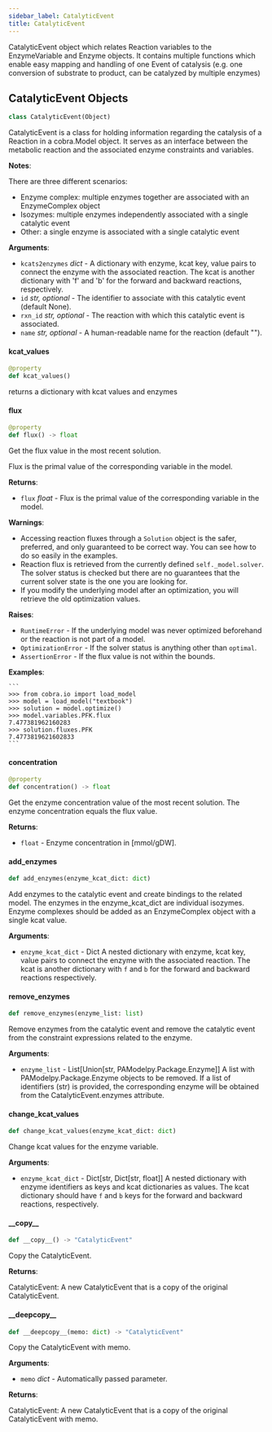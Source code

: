 ```yaml
---
sidebar_label: CatalyticEvent
title: CatalyticEvent
---
```


CatalyticEvent object which relates Reaction variables to the EnzymeVariable and Enzyme objects.
It contains multiple functions which enable easy mapping and handling of one Event of catalysis
(e.g. one conversion of substrate to product, can be catalyzed by multiple enzymes)

## CatalyticEvent Objects

```python
class CatalyticEvent(Object)
```

CatalyticEvent is a class for holding information regarding the catalysis of a Reaction in a cobra.Model object.
It serves as an interface between the metabolic reaction and the associated enzyme constraints and variables.

**Notes**:

  There are three different scenarios:
  - Enzyme complex: multiple enzymes together are associated with an EnzymeComplex object
  - Isozymes: multiple enzymes independently associated with a single catalytic event
  - Other: a single enzyme is associated with a single catalytic event
  

**Arguments**:

- `kcats2enzymes` _dict_ - A dictionary with enzyme, kcat key, value pairs to connect the enzyme with the associated reaction.
  The kcat is another dictionary with &#x27;f&#x27; and &#x27;b&#x27; for the forward and backward reactions, respectively.
- `id` _str, optional_ - The identifier to associate with this catalytic event (default None).
- `rxn_id` _str, optional_ - The reaction with which this catalytic event is associated.
- `name` _str, optional_ - A human-readable name for the reaction (default &quot;&quot;).

#### kcat\_values

```python
@property
def kcat_values()
```

returns a dictionary with kcat values and enzymes

#### flux

```python
@property
def flux() -> float
```

Get the flux value in the most recent solution.

Flux is the primal value of the corresponding variable in the model.

**Returns**:

- `flux` _float_ - Flux is the primal value of the corresponding variable in the model.
  

**Warnings**:

  * Accessing reaction fluxes through a `Solution` object is the safer,
  preferred, and only guaranteed to be correct way. You can see how to
  do so easily in the examples.
  * Reaction flux is retrieved from the currently defined
  `self._model.solver`. The solver status is checked but there are no
  guarantees that the current solver state is the one you are looking
  for.
  * If you modify the underlying model after an optimization, you will
  retrieve the old optimization values.
  

**Raises**:

- `RuntimeError` - If the underlying model was never optimized beforehand or the
  reaction is not part of a model.
- `OptimizationError` - If the solver status is anything other than `optimal`.
- `AssertionError` - If the flux value is not within the bounds.
  

**Examples**:

    ```
    >>> from cobra.io import load_model
    >>> model = load_model("textbook")
    >>> solution = model.optimize()
    >>> model.variables.PFK.flux
    7.477381962160283
    >>> solution.fluxes.PFK
    7.4773819621602833
    ```

#### concentration

```python
@property
def concentration() -> float
```

Get the enzyme concentration value of the most recent solution.
The enzyme concentration equals the flux value.

**Returns**:

- `float` - Enzyme concentration in [mmol/gDW].

#### add\_enzymes

```python
def add_enzymes(enzyme_kcat_dict: dict)
```

Add enzymes to the catalytic event and create bindings to the related model.
The enzymes in the enzyme_kcat_dict are individual isozymes. Enzyme complexes
should be added as an EnzymeComplex object with a single kcat value.

**Arguments**:

- `enzyme_kcat_dict` - Dict
  A nested dictionary with enzyme, kcat key, value pairs to connect the
  enzyme with the associated reaction. The kcat is another dictionary with `f` and `b`
  for the forward and backward reactions respectively.

#### remove\_enzymes

```python
def remove_enzymes(enzyme_list: list)
```

Remove enzymes from the catalytic event and remove the catalytic event from the
constraint expressions related to the enzyme.

**Arguments**:

- `enzyme_list` - List[Union[str, PAModelpy.Package.Enzyme]]
  A list with PAModelpy.Package.Enzyme objects to be removed. If a list of identifiers (str)
  is provided, the corresponding enzyme will be obtained from the CatalyticEvent.enzymes attribute.

#### change\_kcat\_values

```python
def change_kcat_values(enzyme_kcat_dict: dict)
```

Change kcat values for the enzyme variable.

**Arguments**:

- `enzyme_kcat_dict` - Dict[str, Dict[str, float]]
  A nested dictionary with enzyme identifiers as keys and kcat dictionaries as values.
  The kcat dictionary should have `f` and `b` keys for the forward and backward reactions, respectively.

#### \_\_copy\_\_

```python
def __copy__() -> "CatalyticEvent"
```

Copy the CatalyticEvent.

**Returns**:

  CatalyticEvent:
  A new CatalyticEvent that is a copy of the original CatalyticEvent.

#### \_\_deepcopy\_\_

```python
def __deepcopy__(memo: dict) -> "CatalyticEvent"
```

Copy the CatalyticEvent with memo.

**Arguments**:

- `memo` _dict_ - Automatically passed parameter.
  

**Returns**:

  CatalyticEvent:
  A new CatalyticEvent that is a copy of the original CatalyticEvent with memo.

